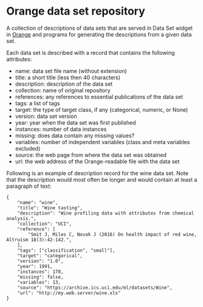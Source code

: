 # Orange data set repository

A collection of descriptions of data sets that are served in Data Set widget in [Orange](http://orange.biolab.si) and programs for generating the descriptions from a given data set.

Each data set is described with a record that contains the following attributes:

* name: data set file name (without extension)
* title:  a short title (less then 40 characters)
* description:  description of the data set
* collection: name of original repository
* references: any references to essential publications of the data set
* tags: a list of tags
* target: the type of target class, if any (categorical, numeric, or None)
* version:  data set version
* year: year when the data set was first published
* instances: number of data instances
* missing: does data contain any missing values?
* variables: number of independent variables (class and meta variables excluded)
* source: the web page from where the data set was obtained
* url: the web address of the Orange-readable file with the data set

Following is an example of description record for the wine data set. Note that the description would most often be longer and would contain at least a paragraph of text:

    {
        "name": "wine",
        "title": "Wine tasting",
        "description": "Wine profiling data with attributes from chemical analysis.",
        "collection": "UCI",
        "reference": [
            "Smit J, Miles C, Novak J (2016) On health impact of red wine, Altruism 18(3):42-142.",
        ],
        "tags": ["classification", "small"],
        "target": "categorical",
        "version": "1.0",
        "year": 1991,
        "instances": 178,
        "missing": false,
        "variables": 13,
        "source": "https://archive.ics.uci.edu/ml/datasets/Wine",
        "url": "http://my.web.server/wine.xls"
    }
